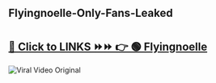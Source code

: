 
 ## Flyingnoelle-Only-Fans-Leaked

# <h2><a href="https://clipsfans.com/Flyingnoelle&ref=git">🔗 Click to LINKS ⏩⏩ 👉 🟢 Flyingnoelle </a></h2>

<a href="https://clipsfans.com/Flyingnoelle&ref=git" rel="nofollow" data-target="animated-image.originalLink"><img src="https://i.ibb.co.com/xMMVF88/686577567.gif" alt="Viral Video Original" style="max-width: 100%; display: inline-block;" data-target="animated-image.originalImage"></a>
